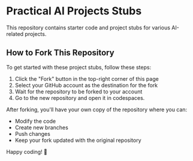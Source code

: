# Practical AI Projects Stubs

This repository contains starter code and project stubs for various AI-related projects.

## How to Fork This Repository

To get started with these project stubs, follow these steps:

1. Click the "Fork" button in the top-right corner of this page
2. Select your GitHub account as the destination for the fork
3. Wait for the repository to be forked to your account
4. Go to the new repository and open it in codespaces.

After forking, you'll have your own copy of the repository where you can:
- Modify the code
- Create new branches
- Push changes
- Keep your fork updated with the original repository


Happy coding! 🚀